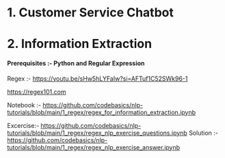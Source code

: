 # 1. Customer Service Chatbot
# 2. Information Extraction

#### Prerequisites :- Python and Regular Expression 
Regex :- https://youtu.be/sHw5hLYFaIw?si=AFTuf1C52SWk96-1

https://regex101.com

Notebook :- https://github.com/codebasics/nlp-tutorials/blob/main/1_regex/regex_for_information_extraction.ipynb

Excercise:- https://github.com/codebasics/nlp-tutorials/blob/main/1_regex/regex_nlp_exercise_questions.ipynb
Solution :- https://github.com/codebasics/nlp-tutorials/blob/main/1_regex/regex_nlp_exercise_answer.ipynb
